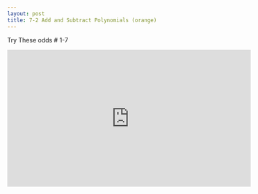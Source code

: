 ```yaml
---
layout: post
title: 7-2 Add and Subtract Polynomials (orange)
---
```

Try These odds # 1-7
<iframe width="560" height="315" src="https://www.youtube.com/embed/ryg8YkRX4Gg" frameborder="0" allowfullscreen></iframe>
